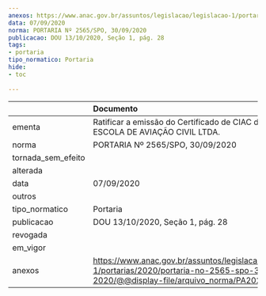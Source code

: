 ```yaml
---
anexos: https://www.anac.gov.br/assuntos/legislacao/legislacao-1/portarias/2020/portaria-no-2565-spo-30-09-2020/@@display-file/arquivo_norma/PA2020-2565.pdf
data: 07/09/2020
norma: PORTARIA Nº 2565/SPO, 30/09/2020
publicacao: DOU 13/10/2020, Seção 1, pág. 28
tags:
- portaria
tipo_normatico: Portaria
hide: 
- toc 
 
---
```


|                    | Documento                                                                                                                                            |
|:-------------------|:-----------------------------------------------------------------------------------------------------------------------------------------------------|
| ementa             | Ratificar a emissão do Certificado de CIAC da FLY EAGLE ESCOLA DE AVIAÇÃO CIVIL LTDA.                                                                |
| norma              | PORTARIA Nº 2565/SPO, 30/09/2020                                                                                                                     |
| tornada_sem_efeito |                                                                                                                                                      |
| alterada           |                                                                                                                                                      |
| data               | 07/09/2020                                                                                                                                           |
| outros             |                                                                                                                                                      |
| tipo_normatico     | Portaria                                                                                                                                             |
| publicacao         | DOU 13/10/2020, Seção 1, pág. 28                                                                                                                     |
| revogada           |                                                                                                                                                      |
| em_vigor           |                                                                                                                                                      |
| anexos             | https://www.anac.gov.br/assuntos/legislacao/legislacao-1/portarias/2020/portaria-no-2565-spo-30-09-2020/@@display-file/arquivo_norma/PA2020-2565.pdf |